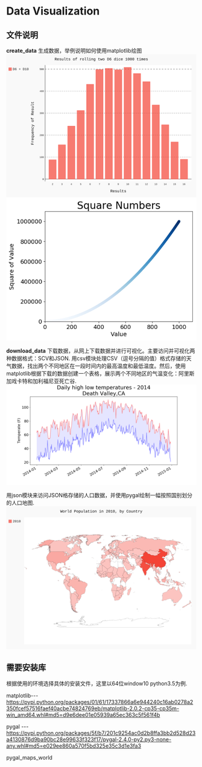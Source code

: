 # Data Visualization

## 文件说明
  **create_data**
  生成数据，举例说明如何使用matplotlib绘图 
  ![](create_data/different_dice_visual.svg)
  ![](create_data/squares_plot.png)
  
  **download_data**
  下载数据，从网上下载数据并进行可视化。主要访问并可视化两种数据格式：SCV和JSON.
  用csv模块处理CSV（逗号分隔的值）格式存储的天气数据，找出两个不同地区在一段时间内的最高温度和最低温度。然后，使用matplotlib根据下载的数据创建一个表格，展示两个不同地区的气温变化：阿里斯加戏卡特和加利福尼亚死亡谷.
  ![](download_data/weather_map/weather_map.png)
  
  用json模块来访问JSON格存储的人口数据，并使用pygal绘制一幅按照国别划分的人口地图.
  ![](download_data/population_distribution_map/world_population.svg)
  

## 需要安装库
  根据使用的环境选择具体的安装文件，这里以64位window10 python3.5为例.
  
  matplotlib---https://pypi.python.org/packages/01/61/17337866a6e944240c16ab0278a2350fcef57516faef40acbe74824769eb/matplotlib-2.0.2-cp35-cp35m-win_amd64.whl#md5=d9e6dee01e05939a65ec363c5f561f4b
  
  pygal     ---https://pypi.python.org/packages/5f/b7/201c9254ac0d2b8ffa3bb2d528d23a4130876d9ba90bc28e99633f323f17/pygal-2.4.0-py2.py3-none-any.whl#md5=e029ee860a570f5bd325e35c3d1e3fa3
  
  pygal_maps_world 
